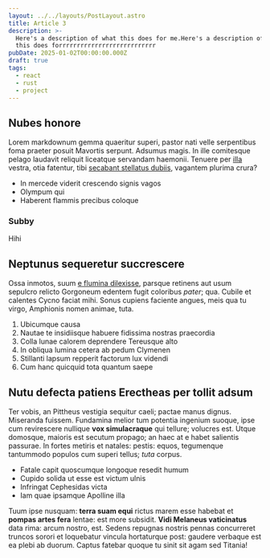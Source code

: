 ```yaml
---
layout: ../../layouts/PostLayout.astro
title: Article 3
description: >-
  Here's a description of what this does for me.Here's a description of what
  this does forrrrrrrrrrrrrrrrrrrrrrrrrrr
pubDate: 2025-01-02T00:00:00.000Z
draft: true
tags:
  - react
  - rust
  - project
---
```


## Nubes honore

Lorem markdownum gemma quaeritur superi, pastor nati velle serpentibus foma
praeter posuit Mavortis serpunt. Adsumus magis. In ille comitesque pelago
laudavit reliquit liceatque servandam haemonii. Tenuere per
[illa](http://www.polyxena.io/mihi.html) vestra, otia fatentur, tibi [secabant
stellatus dubiis](http://www.septem.net/), vagantem plurima crura?

* In mercede viderit crescendo signis vagos
* Olympum qui
* Haberent flammis precibus coloque

### Subby

Hihi

## Neptunus sequeretur succrescere

Ossa inmotos, suum [e flumina dilexisse](http://www.feruntlucinam.org/dubita),
parsque retinens aut usum sepulcro relicto Gorgoneum edentem fugit coloribus
*pater*; qua. Cubile et calentes Cycno faciat mihi. Sonus cupiens faciente
angues, meis qua tu virgo, Amphionis nomen animae, tuta.

1. Ubicumque causa
2. Nautae te insidiisque habuere fidissima nostras praecordia
3. Colla lunae calorem deprendere Tereusque alto
4. In obliqua lumina cetera ab pedum Clymenen
5. Stillanti lapsum repperit factorum lux videndi
6. Cum hanc quicquid tota quantum saepe

## Nutu defecta patiens Erectheas per tollit adsum

Ter vobis, an Pittheus vestigia sequitur caeli; pactae manus dignus. Miseranda
fuissem. Fundamina melior tum potentia ingenium suoque, ipse cum revirescere
nullique **vox simulacraque** qui tellure; volucres est. Utque domosque, maioris
est secutum propago; an haec at e habet salientis passurae. In fortes metiris et
natales: pestis: equos, tegumenque tantummodo populos cum superi tellus; *tuta*
corpus.

* Fatale capit quoscumque longoque resedit humum
* Cupido solida ut esse est victum ulnis
* Infringat Cephesidas victa
* Iam quae ipsamque Apolline illa

Tuum ipse nusquam: **terra suam equi** rictus marem esse habebat et **pompas
artes fera** lentae: est more subsidit. **Vidi Melaneus vaticinatus** data rima:
arcum nostro, est. Sedens repugnas nostris pennas concurreret truncos sorori et
loquebatur vincula hortaturque post: gaudere verbaque est ea plebi ab duorum.
Captus fatebar quoque tu sinit sit agam sed Titania!
